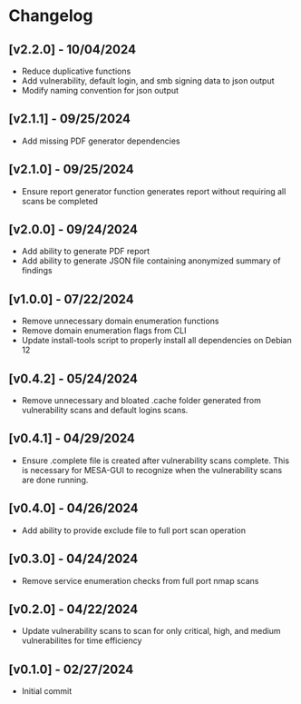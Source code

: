 # Changelog
## [v2.2.0] - 10/04/2024
- Reduce duplicative functions
- Add vulnerability, default login, and smb signing data to json output
- Modify naming convention for json output

## [v2.1.1] - 09/25/2024
- Add missing PDF generator dependencies

## [v2.1.0] - 09/25/2024
- Ensure report generator function generates report without requiring all scans be completed

## [v2.0.0] - 09/24/2024
- Add ability to generate PDF report
- Add ability to generate JSON file containing anonymized summary of findings

## [v1.0.0] - 07/22/2024
- Remove unnecessary domain enumeration functions
- Remove domain enumeration flags from CLI
- Update install-tools script to properly install all dependencies on Debian 12

## [v0.4.2] - 05/24/2024
- Remove unnecessary and bloated .cache folder generated from vulnerability scans and default logins scans.

## [v0.4.1] - 04/29/2024
- Ensure .complete file is created after vulnerability scans complete. This is necessary for MESA-GUI to recognize when the vulnerability scans are done running. 

## [v0.4.0] - 04/26/2024
- Add ability to provide exclude file to full port scan operation

## [v0.3.0] - 04/24/2024
- Remove service enumeration checks from full port nmap scans

## [v0.2.0] - 04/22/2024
- Update vulnerability scans to scan for only critical, high, and medium vulnerabilites for time efficiency

## [v0.1.0] - 02/27/2024
- Initial commit